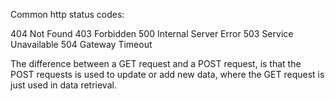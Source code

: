 Common http status codes:

404 Not Found
403 Forbidden
500 Internal Server Error
503 Service Unavailable
504 Gateway Timeout


The difference between a GET request and a POST request, is that the POST requests is used to update or add new data, where the GET request is just used in data retrieval.